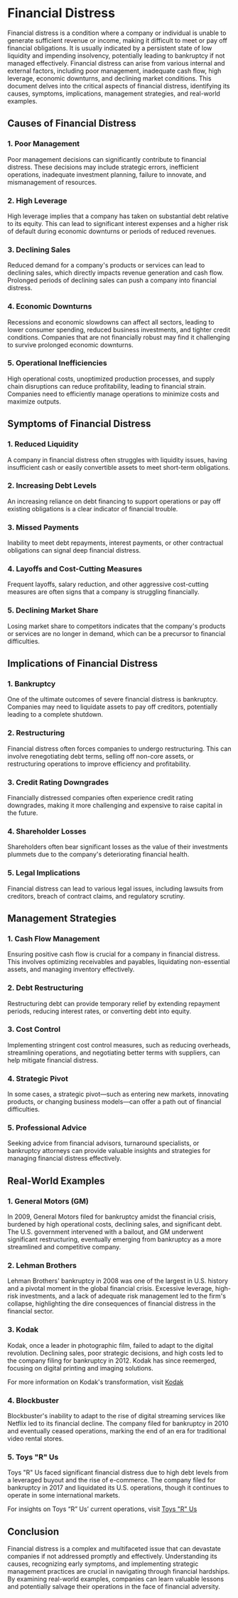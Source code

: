 # Financial Distress

Financial distress is a condition where a company or individual is unable to generate sufficient revenue or income, making it difficult to meet or pay off financial obligations. It is usually indicated by a persistent state of low liquidity and impending insolvency, potentially leading to bankruptcy if not managed effectively. Financial distress can arise from various internal and external factors, including poor management, inadequate cash flow, high leverage, economic downturns, and declining market conditions. This document delves into the critical aspects of financial distress, identifying its causes, symptoms, implications, management strategies, and real-world examples.

## Causes of Financial Distress

### 1. Poor Management
Poor management decisions can significantly contribute to financial distress. These decisions may include strategic errors, inefficient operations, inadequate investment planning, failure to innovate, and mismanagement of resources.

### 2. High Leverage
High leverage implies that a company has taken on substantial debt relative to its equity. This can lead to significant interest expenses and a higher risk of default during economic downturns or periods of reduced revenues.

### 3. Declining Sales
Reduced demand for a company's products or services can lead to declining sales, which directly impacts revenue generation and cash flow. Prolonged periods of declining sales can push a company into financial distress.

### 4. Economic Downturns
Recessions and economic slowdowns can affect all sectors, leading to lower consumer spending, reduced business investments, and tighter credit conditions. Companies that are not financially robust may find it challenging to survive prolonged economic downturns.

### 5. Operational Inefficiencies
High operational costs, unoptimized production processes, and supply chain disruptions can reduce profitability, leading to financial strain. Companies need to efficiently manage operations to minimize costs and maximize outputs.

## Symptoms of Financial Distress

### 1. Reduced Liquidity
A company in financial distress often struggles with liquidity issues, having insufficient cash or easily convertible assets to meet short-term obligations.

### 2. Increasing Debt Levels
An increasing reliance on debt financing to support operations or pay off existing obligations is a clear indicator of financial trouble.

### 3. Missed Payments
Inability to meet debt repayments, interest payments, or other contractual obligations can signal deep financial distress.

### 4. Layoffs and Cost-Cutting Measures
Frequent layoffs, salary reduction, and other aggressive cost-cutting measures are often signs that a company is struggling financially.

### 5. Declining Market Share
Losing market share to competitors indicates that the company's products or services are no longer in demand, which can be a precursor to financial difficulties.

## Implications of Financial Distress

### 1. Bankruptcy
One of the ultimate outcomes of severe financial distress is bankruptcy. Companies may need to liquidate assets to pay off creditors, potentially leading to a complete shutdown.

### 2. Restructuring
Financial distress often forces companies to undergo restructuring. This can involve renegotiating debt terms, selling off non-core assets, or restructuring operations to improve efficiency and profitability.

### 3. Credit Rating Downgrades
Financially distressed companies often experience credit rating downgrades, making it more challenging and expensive to raise capital in the future.

### 4. Shareholder Losses
Shareholders often bear significant losses as the value of their investments plummets due to the company's deteriorating financial health.

### 5. Legal Implications
Financial distress can lead to various legal issues, including lawsuits from creditors, breach of contract claims, and regulatory scrutiny.

## Management Strategies

### 1. Cash Flow Management
Ensuring positive cash flow is crucial for a company in financial distress. This involves optimizing receivables and payables, liquidating non-essential assets, and managing inventory effectively.

### 2. Debt Restructuring
Restructuring debt can provide temporary relief by extending repayment periods, reducing interest rates, or converting debt into equity.

### 3. Cost Control
Implementing stringent cost control measures, such as reducing overheads, streamlining operations, and negotiating better terms with suppliers, can help mitigate financial distress.

### 4. Strategic Pivot
In some cases, a strategic pivot—such as entering new markets, innovating products, or changing business models—can offer a path out of financial difficulties.

### 5. Professional Advice
Seeking advice from financial advisors, turnaround specialists, or bankruptcy attorneys can provide valuable insights and strategies for managing financial distress effectively.

## Real-World Examples

### 1. General Motors (GM)
In 2009, General Motors filed for bankruptcy amidst the financial crisis, burdened by high operational costs, declining sales, and significant debt. The U.S. government intervened with a bailout, and GM underwent significant restructuring, eventually emerging from bankruptcy as a more streamlined and competitive company.

### 2. Lehman Brothers
Lehman Brothers' bankruptcy in 2008 was one of the largest in U.S. history and a pivotal moment in the global financial crisis. Excessive leverage, high-risk investments, and a lack of adequate risk management led to the firm's collapse, highlighting the dire consequences of financial distress in the financial sector.

### 3. Kodak
Kodak, once a leader in photographic film, failed to adapt to the digital revolution. Declining sales, poor strategic decisions, and high costs led to the company filing for bankruptcy in 2012. Kodak has since reemerged, focusing on digital printing and imaging solutions.

For more information on Kodak's transformation, visit [Kodak](https://www.kodak.com/)

### 4. Blockbuster
Blockbuster's inability to adapt to the rise of digital streaming services like Netflix led to its financial decline. The company filed for bankruptcy in 2010 and eventually ceased operations, marking the end of an era for traditional video rental stores.

### 5. Toys "R" Us
Toys "R" Us faced significant financial distress due to high debt levels from a leveraged buyout and the rise of e-commerce. The company filed for bankruptcy in 2017 and liquidated its U.S. operations, though it continues to operate in some international markets.

For insights on Toys “R” Us’ current operations, visit [Toys "R" Us](https://www.toysrus.com/)

## Conclusion

Financial distress is a complex and multifaceted issue that can devastate companies if not addressed promptly and effectively. Understanding its causes, recognizing early symptoms, and implementing strategic management practices are crucial in navigating through financial hardships. By examining real-world examples, companies can learn valuable lessons and potentially salvage their operations in the face of financial adversity.